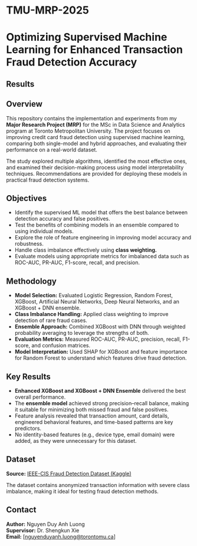# TMU-MRP-2025
# Optimizing Supervised Machine Learning for Enhanced Transaction Fraud Detection Accuracy
## Results
## Overview

This repository contains the implementation and experiments from my **Major Research Project (MRP)** for the MSc in Data Science and Analytics program at Toronto Metropolitan University. The project focuses on improving credit card fraud detection using supervised machine learning, comparing both single-model and hybrid approaches, and evaluating their performance on a real-world dataset.

The study explored multiple algorithms, identified the most effective ones, and examined their decision-making process using model interpretability techniques. Recommendations are provided for deploying these models in practical fraud detection systems.

## Objectives

- Identify the supervised ML model that offers the best balance between detection accuracy and false positives.
- Test the benefits of combining models in an ensemble compared to using individual models.
- Explore the role of feature engineering in improving model accuracy and robustness.
- Handle class imbalance effectively using **class weighting.**
- Evaluate models using appropriate metrics for imbalanced data such as ROC-AUC, PR-AUC, F1-score, recall, and precision.

## Methodology
- **Model Selection:** Evaluated Logistic Regression, Random Forest, XGBoost, Artificial Neural Networks, Deep Neural Networks, and an XGBoost + DNN ensemble.
- **Class Imbalance Handling:** Applied class weighting to improve detection of rare fraud cases.
- **Ensemble Approach:** Combined XGBoost with DNN through weighted probability averaging to leverage the strengths of both.
- **Evaluation Metrics:** Measured ROC-AUC, PR-AUC, precision, recall, F1-score, and confusion matrices.
- **Model Interpretation:** Used SHAP for XGBoost and feature importance for Random Forest to understand which features drive fraud detection.

## Key Results
- **Enhanced XGBoost and XGBoost + DNN Ensemble** delivered the best overall performance.
- The **ensemble model** achieved strong precision–recall balance, making it suitable for minimizing both missed fraud and false positives.
- Feature analysis revealed that transaction amount, card details, engineered behavioral features, and time-based patterns are key predictors.
- No identity-based features (e.g., device type, email domain) were added, as they were unnecessary for this dataset.

## Dataset

**Source:** [IEEE-CIS Fraud Detection Dataset (Kaggle)](https://www.kaggle.com/competitions/ieee-fraud-detection/data)

The dataset contains anonymized transaction information with severe class imbalance, making it ideal for testing fraud detection methods.

## Contact

**Author:** Nguyen Duy Anh Luong  
**Supervisor:** Dr. Shengkun Xie  
**Email:** [nguyenduyanh.luong@torontomu.ca]
